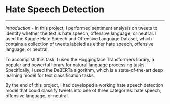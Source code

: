 # Hate Speech Detection
---
*Introduction* -
In this project, I performed sentiment analysis on tweets to identify whether the text is hate speech, offensive language, or neutral. I used the Kaggle Hate Speech and Offensive Language Dataset, which contains a collection of tweets labeled as either hate speech, offensive language, or neutral.

To accomplish this task, I used the Huggingface Transformers library, a popular and powerful library for natural language processing tasks. Specifically, I used the DeBERTa algorithm, which is a state-of-the-art deep learning model for text classification tasks.

By the end of this project, I had developed a working hate speech detection model that could classify tweets into one of three categories: hate speech, offensive language, or neutral.
